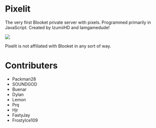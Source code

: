 # Pixelit

The very first Blooket private server with pixels. Programmed primarily in JavaScript. Created by IzumiiHD and Iamgamedude!

<img src="https://izumiihd.github.io/pixelitcdn/assets/img/other/pixelitDiscordBanner.png">

<p>Pixelit is not affiliated with Blooket in any sort of way.</p>

# Contributers

- Packman28
- SOUNDGOD
- Buenar
- Dylan
- Lemon
- Prq
- Hjr
- FastyJay
- FrostyIce109